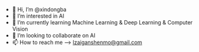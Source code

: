 - 👋 Hi, I’m @xindongba
- 👀 I’m interested in AI
- 🌱 I’m currently learning Machine Learning & Deep Learning & Computer Vision
- 💞️ I’m looking to collaborate on AI
- 📫 How to reach me --> lzaiganshenmo@gmail.com

<!---
xindongba/xindongba is a ✨ special ✨ repository because its `README.md` (this file) appears on your GitHub profile.
You can click the Preview link to take a look at your changes.
--->
